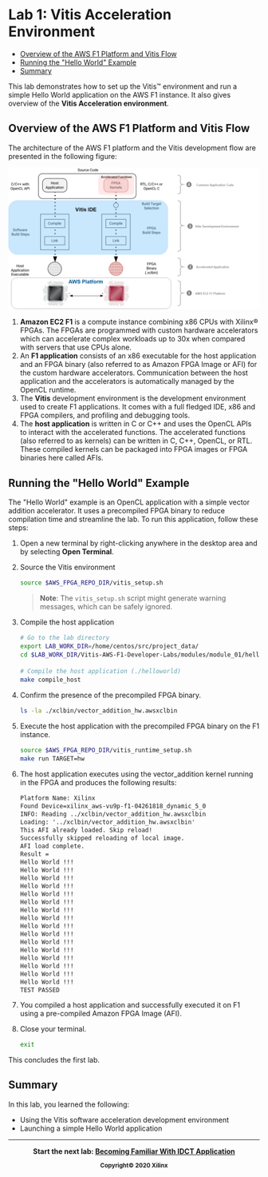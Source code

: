 # Lab 1: Vitis Acceleration Environment

- [Overview of the AWS F1 Platform and Vitis Flow](#overview-of-the-aws-f1-platform-and-vitis-flow)
- [Running the "Hello World" Example](#running-the-hello-world-example)
- [Summary](#summary)

This lab demonstrates how to set up the Vitis&trade; environment and run a simple Hello World application on the AWS F1 instance. It also gives overview of the **Vitis Acceleration environment**.

## Overview of the AWS F1 Platform and Vitis Flow

The architecture of the AWS F1 platform and the Vitis development flow are presented in the following figure:

![](images/module_01/overview/f1_platform_vitis.PNG)

1. **Amazon EC2 F1** is a compute instance combining x86 CPUs with Xilinx&reg; FPGAs. The FPGAs are programmed with custom hardware accelerators which can accelerate complex workloads up to 30x when compared with servers that use CPUs alone.
2. An **F1 application** consists of an x86 executable for the host application and an FPGA binary (also referred to as Amazon FPGA Image or AFI) for the custom hardware accelerators. Communication between the host application and the accelerators is automatically managed by the OpenCL runtime.
3. The **Vitis** development environment is the development environment used to create F1 applications. It comes with a full fledged IDE, x86 and FPGA compilers, and profiling and debugging tools.
4. The **host application** is written in C or C++ and uses the OpenCL APIs to interact with the accelerated functions. The accelerated functions (also referred to as kernels) can be written in C, C++, OpenCL, or RTL. These compiled kernels can be packaged into FPGA images or FPGA binaries here called AFIs.

## Running the "Hello World" Example

The "Hello World" example is an OpenCL application with a simple vector addition accelerator. It uses a precompiled FPGA binary to reduce compilation time and streamline the lab. To run this application, follow these steps:

1. Open a new terminal by right-clicking anywhere in the desktop area and by selecting **Open Terminal**.

1. Source the Vitis environment  

    ```bash
    source $AWS_FPGA_REPO_DIR/vitis_setup.sh
    ```
	>**Note**: The `vitis_setup.sh` script might generate warning messages, which can be safely ignored.

1. Compile the host application

    ```bash
    # Go to the lab directory
    export LAB_WORK_DIR=/home/centos/src/project_data/
    cd $LAB_WORK_DIR/Vitis-AWS-F1-Developer-Labs/modules/module_01/helloworld

    # Compile the host application (./helloworld)
    make compile_host
    ```

1. Confirm the presence of the precompiled FPGA binary.

    ```bash
    ls -la ./xclbin/vector_addition_hw.awsxclbin
    ```

1. Execute the host application with the precompiled FPGA binary on the F1 instance.

    ```bash
    source $AWS_FPGA_REPO_DIR/vitis_runtime_setup.sh
	make run TARGET=hw
	```

1. The host application executes using the vector_addition kernel running in the FPGA and produces the following results:

	```
	Platform Name: Xilinx
	Found Device=xilinx_aws-vu9p-f1-04261818_dynamic_5_0
	INFO: Reading ../xclbin/vector_addition_hw.awsxclbin
	Loading: '../xclbin/vector_addition_hw.awsxclbin'
	This AFI already loaded. Skip reload!
	Successfully skipped reloading of local image.
	AFI load complete.
	Result = 
	Hello World !!! 
	Hello World !!! 
	Hello World !!! 
	Hello World !!! 
	Hello World !!! 
	Hello World !!! 
	Hello World !!! 
	Hello World !!! 
	Hello World !!! 
	Hello World !!! 
	Hello World !!! 
	Hello World !!! 
	Hello World !!! 
	Hello World !!! 
	Hello World !!! 
	Hello World !!! 
	TEST PASSED
	```

1. You compiled a host application and successfully executed it on F1 using a pre-compiled Amazon FPGA Image (AFI).

1. Close your terminal.

    ```bash
    exit
    ```

This concludes the first lab.

## Summary

In this lab, you learned the following:

- Using the Vitis software acceleration development environment
- Launching a simple Hello World application

---------------------------------------

<p align="center"><b>
Start the next lab: <a href="lab_02_idct_introduction.md">Becoming Familiar With IDCT Application</a>
<p align="center"><sup>Copyright&copy; 2020 Xilinx</sup></p>
</b></p>
